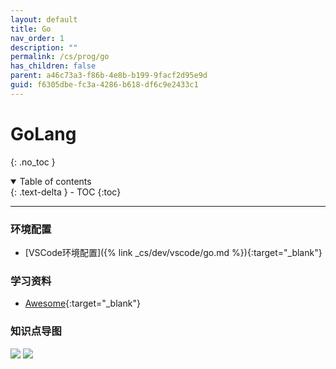 ```yaml
---
layout: default
title: Go
nav_order: 1
description: ""
permalink: /cs/prog/go
has_children: false
parent: a46c73a3-f86b-4e8b-b199-9facf2d95e9d
guid: f6305dbe-fc3a-4286-b618-df6c9e2433c1
---
```


# GoLang
{: .no_toc }

<details open markdown="block">
  <summary>
    Table of contents
  </summary>
  {: .text-delta }
- TOC
{:toc}
</details>

---

### 环境配置
- [VSCode环境配置]({% link _cs/dev/vscode/go.md %}){:target="_blank"}

### 学习资料
- [Awesome](https://github.com/avelino/awesome-go#readme){:target="_blank"}

### 知识点导图
<img src="{{site.cdn.cdn001}}/{{page.guid}}/3.png">
<img src="{{site.cdn.cdn001}}/{{page.guid}}/4.png">